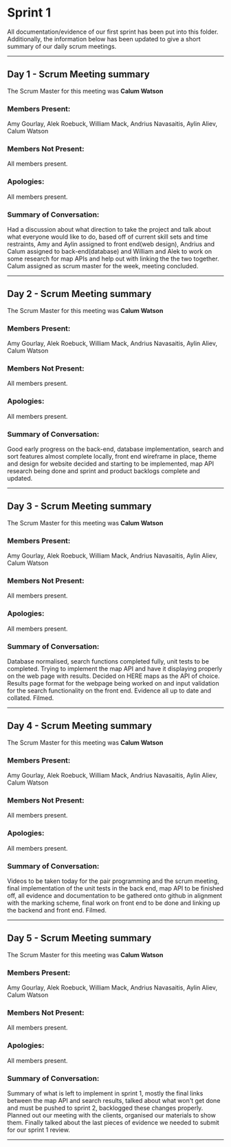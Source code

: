 # Sprint 1

All documentation/evidence of our first sprint has been put into this folder. Additionally, the information below has been updated to give a short summary of our daily scrum meetings.

---

## Day 1 - Scrum Meeting summary
The Scrum Master for this meeting was **Calum Watson**

### Members Present:
Amy Gourlay, Alek Roebuck, William Mack, Andrius Navasaitis, Aylin Aliev, Calum Watson

### Members Not Present:
All members present.

### Apologies:
All members present.

### Summary of Conversation:
Had a discussion about what direction to take the project and talk about what everyone would like to do, based off of current skill sets and time restraints, Amy and Aylin assigned to front end(web design), Andrius and Calum assigned to back-end(database) and William and Alek to work on some research for map APIs and help out with linking the the two together. Calum assigned as scrum master for the week, meeting concluded.

---

## Day 2 - Scrum Meeting summary
The Scrum Master for this meeting was **Calum Watson**

### Members Present:
Amy Gourlay, Alek Roebuck, William Mack, Andrius Navasaitis, Aylin Aliev, Calum Watson

### Members Not Present:
All members present.

### Apologies:
All members present.

### Summary of Conversation:
Good early progress on the back-end, database implementation, search and sort features almost complete locally, front end wireframe in place, theme and design for website decided and starting to be implemented, map API research being done and sprint and product backlogs complete and updated.

---

## Day 3 - Scrum Meeting summary
The Scrum Master for this meeting was **Calum Watson**

### Members Present:
Amy Gourlay, Alek Roebuck, William Mack, Andrius Navasaitis, Aylin Aliev, Calum Watson

### Members Not Present:
All members present.

### Apologies:
All members present.

### Summary of Conversation:
Database normalised, search functions completed fully, unit tests to be completed. Trying to implement the map API and have it displaying properly on the web page with results. Decided on HERE maps as the API of choice. Results page format for the webpage being worked on and input validation for the search functionality on the front end. Evidence all up to date and collated. Filmed.

---

## Day 4 - Scrum Meeting summary
The Scrum Master for this meeting was **Calum Watson**

### Members Present:
Amy Gourlay, Alek Roebuck, William Mack, Andrius Navasaitis, Aylin Aliev, Calum Watson

### Members Not Present:
All members present.

### Apologies:
All members present.

### Summary of Conversation:
Videos to be taken today for the pair programming and the scrum meeting, final implementation of the unit tests in the back end, map API to be finished off, all evidence and documentation to be gathered onto github in alignment with the marking scheme, final work on front end to be done and linking up the backend and front end. Filmed.

---

## Day 5 - Scrum Meeting summary
The Scrum Master for this meeting was **Calum Watson**

### Members Present:
Amy Gourlay, Alek Roebuck, William Mack, Andrius Navasaitis, Aylin Aliev, Calum Watson

### Members Not Present:
All members present.

### Apologies:
All members present.

### Summary of Conversation:
Summary of what is left to implement in sprint 1, mostly the final links between the map API and search results, talked about what won't get done and must be pushed to sprint 2, backlogged these changes properly. Planned out our meeting with the clients, organised our materials to show them. Finally talked about the last pieces of evidence we needed to submit for our sprint 1 review.

---
